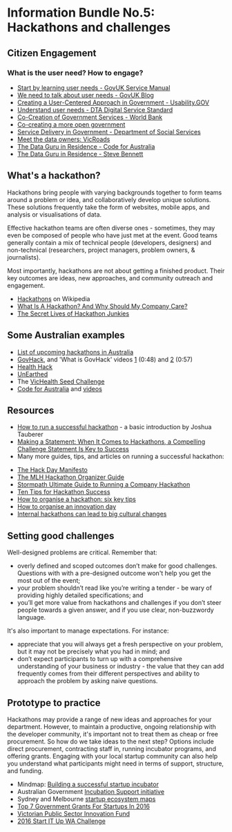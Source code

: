# Information Bundle No.5: Hackathons and challenges

## Citizen Engagement
### What is the user need? How to engage?
- [Start by learning user needs - GovUK Service Manual](https://www.gov.uk/service-manual/user-research/start-by-learning-user-needs)
- [We need to talk about user needs - GovUK Blog](https://userresearch.blog.gov.uk/2015/05/28/we-need-to-talk-about-user-needs/)
- [Creating a User-Centered Approach in Government - Usability.GOV](https://www.usability.gov/what-and-why/user-centered-government.html)
- [Understand user needs - DTA Digital Service Standard](https://www.dta.gov.au/standard/1-user-needs/)
- [Co-Creation of Government Services - World Bank](http://blogs.worldbank.org/ic4d/co-creation-of-government-services)
- [Co-creating a more open government](https://medium.com/ontariodigital/co-creating-a-more-open-government-6de359e04f42#.6nqnlud69)
- [Service Delivery in Government - Department of Social Services](http://servicedelivery.dss.gov.au/tag/citizen-engagement/)
- [Meet the data owners: VicRoads](https://au.okfn.org/2015/04/18/meet-the-data-owners-vicroads/)
- [The Data Guru in Residence - Code for Australia](http://www.codeforaustralia.org/blog/584)
- [The Data Guru in Residence - Steve Bennett](https://stevebennett.me/2014/08/28/data-guru-in-residence/)

## What's a hackathon?
Hackathons bring people with varying backgrounds together to form teams around a problem or idea, and collaboratively develop unique solutions.  These solutions frequently take the form of websites, mobile apps, and analysis or visualisations of data.

Effective hackathon teams are often diverse ones - sometimes, they may even be composed of people who have just met at the event. Good teams generally contain a mix of technical people (developers, designers) and non-technical (researchers, project managers, problem owners, & journalists).

Most importantly, hackathons are not about getting a finished product.  Their key outcomes are ideas, new approaches, and community outreach and engagement.

- [Hackathons](https://en.wikipedia.org/wiki/Hackathon) on Wikipedia
- [What Is A Hackathon? And Why Should My Company Care?](http://angelhack.com/2016/05/12/what-is-a-hackathon/)
- [The Secret Lives of Hackathon Junkies](https://www.theatlantic.com/technology/archive/2015/07/the-secret-lives-of-hackathon-junkies/397895/)

## Some Australian examples
- [List of upcoming hackathons in Australia](http://disruptorshandbook.com/big-list-hackathons/)
- [GovHack](https://www.govhack.org/), and 'What is GovHack' videos [1](https://www.youtube.com/watch?v=QeebWBwSRPI) (0:48) and [2](https://www.youtube.com/watch?v=qoNZqNivgig) (0:57)
- [Health Hack](http://www.healthhack.com.au/)
- [UnEarthed](http://unearthed.solutions/)
- The [VicHealth Seed Challenge](https://www.vichealth.vic.gov.au/programs-and-projects/the-seed-challenge)
- [Code for Australia](http://www.codeforaustralia.org/) and [videos](https://vimeo.com/codeforaustralia/videos/page:2/sort:date)

## Resources
- [How to run a successful hackathon](https://hackathon.guide/) - a basic introduction by Joshua Tauberer
- [Making a Statement: When It Comes to Hackathons, a Compelling Challenge Statement Is Key to Success](https://www.digitalgov.gov/2016/05/19/making-a-statement-when-it-comes-to-hackathons-a-compelling-challenge-statement-is-key-to-success/)
- Many more guides, tips, and articles on running a successful hackathon: 
 * [The Hack Day Manifesto](http://hackdaymanifesto.com/)
 * [The MLH Hackathon Organizer Guide](https://guide.mlh.io/)
 * [Stormpath Ultimate Guide to Running a Company Hackathon](https://stormpath.com/blog/ultimate-guide-running-company-hackathon)
 * [Ten Tips for Hackathon Success](http://www.appsembler.com/blog/10-tips-for-hackathon-success/)
 * [How to organise a hackathon: six key tips](http://www.techrepublic.com/article/how-to-organize-a-hackathon-6-key-tips/)
 * [How to organise an innovation day](https://www.boardofinnovation.com/organise-innovation-day-detailed-agenda-downloads/)
 * [Internal hackathons can lead to big cultural changes](https://simonazzopardi.com/2015/04/07/internal-hackathons-can-lead-to-big-cultural-changes/)

## Setting good challenges
Well-designed problems are critical.  Remember that:
- overly defined and scoped outcomes don’t make for good challenges. Questions with with a pre-designed outcome won't help you get the most out of the event;
- your problem shouldn’t read like you’re writing a tender - be wary of providing highly detailed specifications; and
- you’ll get more value from hackathons and challenges if you don’t steer people towards a given answer, and if you use clear, non-buzzwordy language.

It's also important to manage expectations.  For instance:
- appreciate that you will always get a fresh perspective on your problem, but it may not be precisely what you had in mind; and
- don’t expect participants to turn up with a comprehensive understanding of your business or industry - the value that they can add frequently comes from their different perspectives and ability to approach the problem by asking naive questions.

## Prototype to practice
Hackathons may provide a range of new ideas and approaches for your department.  However, to maintain a productive, ongoing relationship with the developer community, it's important not to treat them as cheap or free procurement.  So how do we take ideas to the next step?  Options include direct procurement, contracting staff in, running incubator programs, and offering grants.  Engaging with your local startup community can also help you understand what participants might need in terms of support, structure, and funding.

- Mindmap: [Building a successful startup incubator](https://mindwerx.com/portfolio-items/building-successful-start-incubator/)
- Australian Government [Incubation Support initiative](http://www.innovation.gov.au/page/incubator-support-programme)
- Sydney and Melbourne [startup ecosystem maps](https://www.startrail.co/)
- [Top 7 Government Grants For Startups In 2016](http://www.buzinga.com.au/buzz/government-grants-for-startups/)
- [Victorian Public Sector Innovation Fund](http://www.vic.gov.au/publicsectorinnovation)
- [2016 Start IT Up WA Challenge](http://gcio.wa.gov.au/2016/04/11/start-it-up-wa-challenge-announced/)


